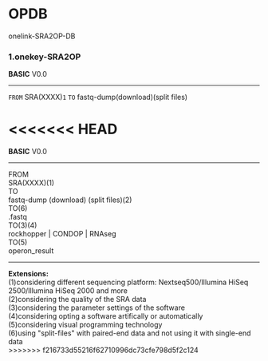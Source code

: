 # OPDB

onelink-SRA2OP-DB

### 1.onekey-SRA2OP

**BASIC** V0.0
___
`FROM`
SRA(XXXX)`1`
`TO`
fastq-dump(download)(split files)


<<<<<<< HEAD
=======
<strong>BASIC</strong> V0.0
<hr>
FROM<br/>
SRA(XXXX)(1)<br/>
TO<br/>
fastq-dump (download) (split files)(2)<br/>
TO(6)<br/>
.fastq<br/>
TO(3)(4)<br/>
rockhopper | CONDOP | RNAseg <br/>
TO(5)<br/>
operon_result<br/>
<hr>
<strong>Extensions:</strong><br/>
(1)considering different sequencing platform: Nextseq500/Illumina HiSeq 2500/Illumina HiSeq 2000 and more<br/>
(2)considering the quality of the SRA data<br/>
(3)considering the parameter settings of the software<br/>
(4)considering opting a software artifically or automatically<br/>
(5)considering visual programming technology<br/>
(6)using "split-files" with paired-end data and not using it with single-end data<br/>
>>>>>>> f216733d55216f62710996dc73cfe798d5f2c124
